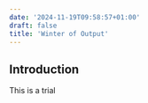 ```yaml
---
date: '2024-11-19T09:58:57+01:00'
draft: false
title: 'Winter of Output'
---
```

## Introduction

This is a trial
